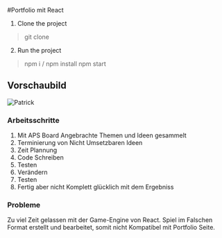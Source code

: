 #Portfolio mit React

1. Clone the project
  > git clone 
2. Run the project
  > npm i / npm install
  > npm start

## Vorschaubild

![Patrick](https://user-images.githubusercontent.com/85479949/150302846-671e45c0-52f9-46c6-979f-b727defe9319.png)


### Arbeitsschritte
1. Mit APS Board Angebrachte Themen und Ideen gesammelt
2. Terminierung von Nicht Umsetzbaren Ideen
3. Zeit Plannung
4. Code Schreiben
5. Testen
6. Verändern
7. Testen
8. Fertig aber nicht Komplett glücklich mit dem Ergebniss

### Probleme
Zu viel Zeit gelassen mit der Game-Engine von React.
Spiel im Falschen Format erstellt und bearbeitet, somit nicht Kompatibel mit Portfolio Seite.
